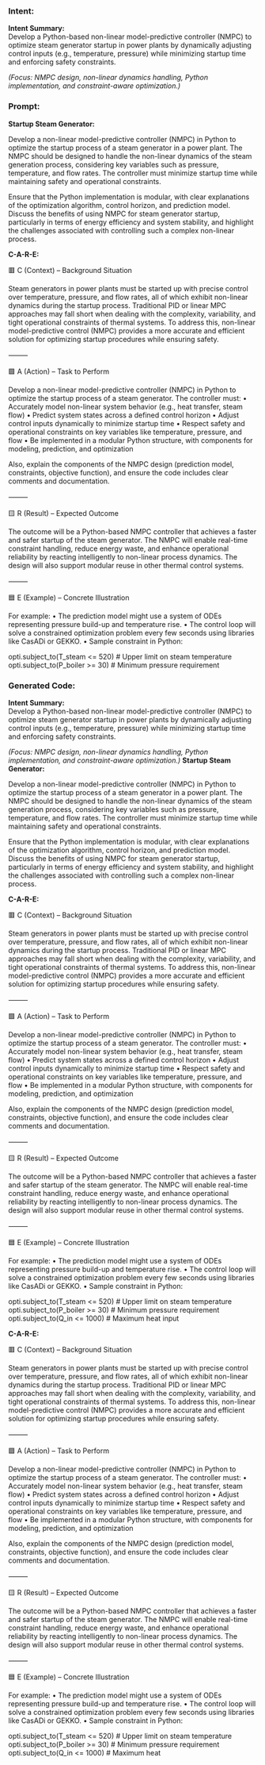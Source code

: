 ### Intent:
**Intent Summary:**  
Develop a Python-based non-linear model-predictive controller (NMPC) to optimize steam generator startup in power plants by dynamically adjusting control inputs (e.g., temperature, pressure) while minimizing startup time and enforcing safety constraints.  

*(Focus: NMPC design, non-linear dynamics handling, Python implementation, and constraint-aware optimization.)*

### Prompt:
**Startup Steam Generator:**

Develop a non-linear model-predictive controller (NMPC) in Python to optimize the startup process of a steam generator in a power plant. The NMPC should be designed to handle the non-linear dynamics of the steam generation process, considering key variables such as pressure, temperature, and flow rates. The controller must minimize startup time while maintaining safety and operational constraints.

Ensure that the Python implementation is modular, with clear explanations of the optimization algorithm, control horizon, and prediction model. Discuss the benefits of using NMPC for steam generator startup, particularly in terms of energy efficiency and system stability, and highlight the challenges associated with controlling such a complex non-linear process.

**C-A-R-E:**

🟥 C (Context) – Background Situation

Steam generators in power plants must be started up with precise control over temperature, pressure, and flow rates, all of which exhibit non-linear dynamics during the startup process. Traditional PID or linear MPC approaches may fall short when dealing with the complexity, variability, and tight operational constraints of thermal systems. To address this, non-linear model-predictive control (NMPC) provides a more accurate and efficient solution for optimizing startup procedures while ensuring safety.

⸻

🟩 A (Action) – Task to Perform

Develop a non-linear model-predictive controller (NMPC) in Python to optimize the startup process of a steam generator. The controller must:
	•	Accurately model non-linear system behavior (e.g., heat transfer, steam flow)
	•	Predict system states across a defined control horizon
	•	Adjust control inputs dynamically to minimize startup time
	•	Respect safety and operational constraints on key variables like temperature, pressure, and flow
	•	Be implemented in a modular Python structure, with components for modeling, prediction, and optimization

Also, explain the components of the NMPC design (prediction model, constraints, objective function), and ensure the code includes clear comments and documentation.

⸻

🟨 R (Result) – Expected Outcome

The outcome will be a Python-based NMPC controller that achieves a faster and safer startup of the steam generator. The NMPC will enable real-time constraint handling, reduce energy waste, and enhance operational reliability by reacting intelligently to non-linear process dynamics. The design will also support modular reuse in other thermal control systems.

⸻

🟦 E (Example) – Concrete Illustration

For example:
	•	The prediction model might use a system of ODEs representing pressure build-up and temperature rise.
	•	The control loop will solve a constrained optimization problem every few seconds using libraries like CasADi or GEKKO.
	•	Sample constraint in Python:

  opti.subject_to(T_steam <= 520)  # Upper limit on steam temperature
  opti.subject_to(P_boiler >= 30)  # Minimum pressure requirement

### Generated Code:
**Intent Summary:**  
Develop a Python-based non-linear model-predictive controller (NMPC) to optimize steam generator startup in power plants by dynamically adjusting control inputs (e.g., temperature, pressure) while minimizing startup time and enforcing safety constraints.  

*(Focus: NMPC design, non-linear dynamics handling, Python implementation, and constraint-aware optimization.)*
**Startup Steam Generator:**

Develop a non-linear model-predictive controller (NMPC) in Python to optimize the startup process of a steam generator in a power plant. The NMPC should be designed to handle the non-linear dynamics of the steam generation process, considering key variables such as pressure, temperature, and flow rates. The controller must minimize startup time while maintaining safety and operational constraints.

Ensure that the Python implementation is modular, with clear explanations of the optimization algorithm, control horizon, and prediction model. Discuss the benefits of using NMPC for steam generator startup, particularly in terms of energy efficiency and system stability, and highlight the challenges associated with controlling such a complex non-linear process.

**C-A-R-E:**

🟥 C (Context) – Background Situation

Steam generators in power plants must be started up with precise control over temperature, pressure, and flow rates, all of which exhibit non-linear dynamics during the startup process. Traditional PID or linear MPC approaches may fall short when dealing with the complexity, variability, and tight operational constraints of thermal systems. To address this, non-linear model-predictive control (NMPC) provides a more accurate and efficient solution for optimizing startup procedures while ensuring safety.

⸻

🟩 A (Action) – Task to Perform

Develop a non-linear model-predictive controller (NMPC) in Python to optimize the startup process of a steam generator. The controller must:
	•	Accurately model non-linear system behavior (e.g., heat transfer, steam flow)
	•	Predict system states across a defined control horizon
	•	Adjust control inputs dynamically to minimize startup time
	•	Respect safety and operational constraints on key variables like temperature, pressure, and flow
	•	Be implemented in a modular Python structure, with components for modeling, prediction, and optimization

Also, explain the components of the NMPC design (prediction model, constraints, objective function), and ensure the code includes clear comments and documentation.

⸻

🟨 R (Result) – Expected Outcome

The outcome will be a Python-based NMPC controller that achieves a faster and safer startup of the steam generator. The NMPC will enable real-time constraint handling, reduce energy waste, and enhance operational reliability by reacting intelligently to non-linear process dynamics. The design will also support modular reuse in other thermal control systems.

⸻

🟦 E (Example) – Concrete Illustration

For example:
	•	The prediction model might use a system of ODEs representing pressure build-up and temperature rise.
	•	The control loop will solve a constrained optimization problem every few seconds using libraries like CasADi or GEKKO.
	•	Sample constraint in Python:

  opti.subject_to(T_steam <= 520)  # Upper limit on steam temperature
  opti.subject_to(P_boiler >= 30)  # Minimum pressure requirement
  opti.subject_to(Q_in <= 1000)  # Maximum heat input

**C-A-R-E:**

🟥 C (Context) – Background Situation

Steam generators in power plants must be started up with precise control over temperature, pressure, and flow rates, all of which exhibit non-linear dynamics during the startup process. Traditional PID or linear MPC approaches may fall short when dealing with the complexity, variability, and tight operational constraints of thermal systems. To address this, non-linear model-predictive control (NMPC) provides a more accurate and efficient solution for optimizing startup procedures while ensuring safety.

⸻

🟩 A (Action) – Task to Perform

Develop a non-linear model-predictive controller (NMPC) in Python to optimize the startup process of a steam generator. The controller must:
	•	Accurately model non-linear system behavior (e.g., heat transfer, steam flow)
	•	Predict system states across a defined control horizon
	•	Adjust control inputs dynamically to minimize startup time
	•	Respect safety and operational constraints on key variables like temperature, pressure, and flow
	•	Be implemented in a modular Python structure, with components for modeling, prediction, and optimization

Also, explain the components of the NMPC design (prediction model, constraints, objective function), and ensure the code includes clear comments and documentation.

⸻

🟨 R (Result) – Expected Outcome

The outcome will be a Python-based NMPC controller that achieves a faster and safer startup of the steam generator. The NMPC will enable real-time constraint handling, reduce energy waste, and enhance operational reliability by reacting intelligently to non-linear process dynamics. The design will also support modular reuse in other thermal control systems.

⸻

🟦 E (Example) – Concrete Illustration

For example:
	•	The prediction model might use a system of ODEs representing pressure build-up and temperature rise.
	•	The control loop will solve a constrained optimization problem every few seconds using libraries like CasADi or GEKKO.
	•	Sample constraint in Python:

  opti.subject_to(T_steam <= 520)  # Upper limit on steam temperature
  opti.subject_to(P_boiler >= 30)  # Minimum pressure requirement
  opti.subject_to(Q_in <= 1000)  # Maximum heat
